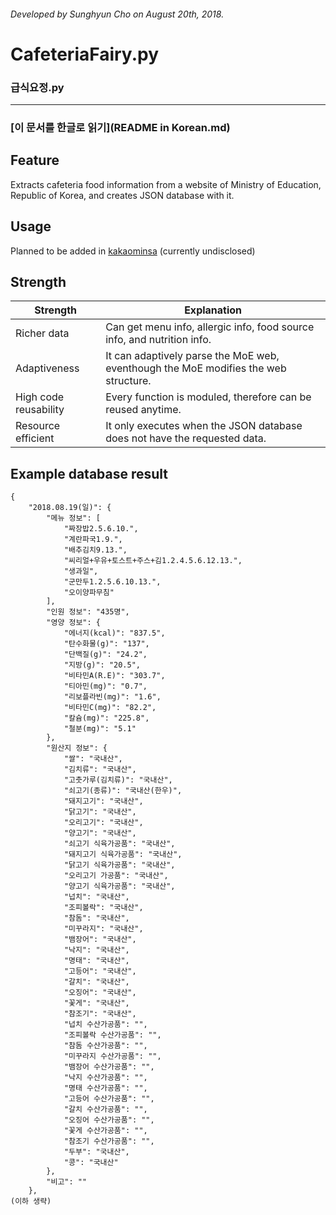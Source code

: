 ###### Developed by Sunghyun Cho on August 20th, 2018.
# CafeteriaFairy.py
### 급식요정.py
-----
### [이 문서를 한글로 읽기](README in Korean.md)

## Feature
Extracts cafeteria food information from a website of Ministry of Education, Republic of Korea, and creates JSON database with it.

## Usage
Planned to be added in [kakaominsa](https://github.com/anaclumos/kakaominsa) (currently undisclosed)

## Strength
|Strength|Explanation|
|---|---|
|Richer data|Can get menu info, allergic info, food source info, and nutrition info.|
|Adaptiveness|It can adaptively parse the MoE web, eventhough the MoE modifies the web structure.|
|High code reusability|Every function is moduled, therefore can be reused anytime.|
|Resource efficient|It only executes when the JSON database does not have the requested data.|


## Example database result

```
{
    "2018.08.19(일)": {
        "메뉴 정보": [
            "짜장밥2.5.6.10.",
            "계란파국1.9.",
            "배추김치9.13.",
            "씨리얼+우유+토스트+주스+김1.2.4.5.6.12.13.",
            "생과일",
            "군만두1.2.5.6.10.13.",
            "오이양파무침"
        ],
        "인원 정보": "435명",
        "영양 정보": {
            "에너지(kcal)": "837.5",
            "탄수화물(g)": "137",
            "단백질(g)": "24.2",
            "지방(g)": "20.5",
            "비타민A(R.E)": "303.7",
            "티아민(mg)": "0.7",
            "리보플라빈(mg)": "1.6",
            "비타민C(mg)": "82.2",
            "칼슘(mg)": "225.8",
            "철분(mg)": "5.1"
        },
        "원산지 정보": {
            "쌀": "국내산",
            "김치류": "국내산",
            "고춧가루(김치류)": "국내산",
            "쇠고기(종류)": "국내산(한우)",
            "돼지고기": "국내산",
            "닭고기": "국내산",
            "오리고기": "국내산",
            "양고기": "국내산",
            "쇠고기 식육가공품": "국내산",
            "돼지고기 식육가공품": "국내산",
            "닭고기 식육가공품": "국내산",
            "오리고기 가공품": "국내산",
            "양고기 식육가공품": "국내산",
            "넙치": "국내산",
            "조피볼락": "국내산",
            "참돔": "국내산",
            "미꾸라지": "국내산",
            "뱀장어": "국내산",
            "낙지": "국내산",
            "명태": "국내산",
            "고등어": "국내산",
            "갈치": "국내산",
            "오징어": "국내산",
            "꽃게": "국내산",
            "참조기": "국내산",
            "넙치 수산가공품": "",
            "조피볼락 수산가공품": "",
            "참돔 수산가공품": "",
            "미꾸라지 수산가공품": "",
            "뱀장어 수산가공품": "",
            "낙지 수산가공품": "",
            "명태 수산가공품": "",
            "고등어 수산가공품": "",
            "갈치 수산가공품": "",
            "오징어 수산가공품": "",
            "꽃게 수산가공품": "",
            "참조기 수산가공품": "",
            "두부": "국내산",
            "콩": "국내산"
        },
        "비고": ""
    },
(이하 생략)
```